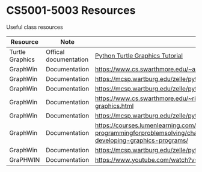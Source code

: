 # CS5001-5003 Resources

Useful class resources

Resource | Note | URL
---- | ---- | ----
Turtle Graphics | Offical documentation | [Python Turtle Graphics Tutorial](https://docs.python.org/3/library/turtle.html?highlight=hide#turtle.hideturtle)
GraphWin | Documentation | https://www.cs.swarthmore.edu/~adanner/cs21/s15/Labs/graphics.php
GraphWin | Documentation | https://mcsp.wartburg.edu/zelle/python/graphics/graphics/node3.html
GraphWin | Documentation | https://mcsp.wartburg.edu/zelle/python/ppics3/code/chapter06/graphics.py
GraphWin | Documentation | https://www.cs.swarthmore.edu/~richardw/classes/cs21/s13/using-graphics.html
GraphWin | Documentation | https://mcsp.wartburg.edu/zelle/python/graphics.py
GraphWin | Documentation | https://courses.lumenlearning.com/suny-albany-programmingforproblemsolving/chapter/unit-3-graphics-designing-and-developing-graphics-programs/
GraphWin | Documentation | https://mcsp.wartburg.edu/zelle/python/graphics/graphics/node13.html
GraPHWIN | Documentation | https://www.youtube.com/watch?v=IpiVXHcSBSw
